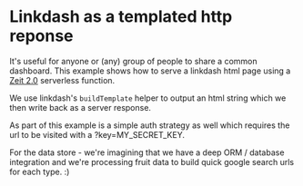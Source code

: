 # Linkdash as a templated http reponse

It's useful for anyone or (any) group of people to share a common dashboard. This example shows how to serve a linkdash html page using a [Zeit 2.0](https://zeit.co/docs/v2/serverless-functions/introduction) serverless function.

We use linkdash's `buildTemplate` helper to output an html string which we then write back as a server response.

As part of this example is a simple auth strategy as well which requires the url to be visited with a ?key=MY_SECRET_KEY.

For the data store - we're imagining that we have a deep ORM / database integration and we're processing fruit data to build quick google search urls for each type. :)
